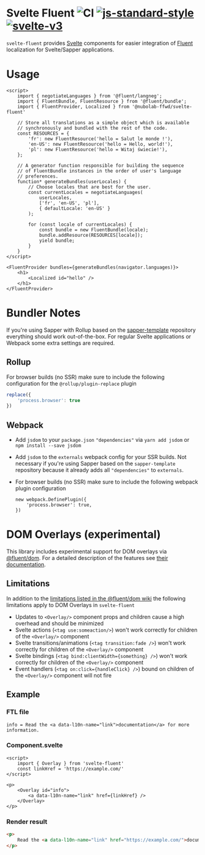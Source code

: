 # Svelte Fluent ![CI](https://github.com/nubolab-ffwd/svelte-fluent/workflows/CI/badge.svg) [![js-standard-style](https://img.shields.io/badge/code%20style-standard-brightgreen.svg)](http://standardjs.com) [![svelte-v3](https://img.shields.io/badge/svelte-v3-blueviolet.svg)](https://svelte.dev)

`svelte-fluent` provides [Svelte](https://svelte.dev/) components for easier
integration of [Fluent](https://projectfluent.org/) localization for Svelte/Sapper
applications.

# Usage

```svelte
<script>
    import { negotiateLanguages } from '@fluent/langneg';
    import { FluentBundle, FluentResource } from '@fluent/bundle';
    import { FluentProvider, Localized } from '@nubolab-ffwd/svelte-fluent'

    // Store all translations as a simple object which is available
    // synchronously and bundled with the rest of the code.
    const RESOURCES = {
        'fr': new FluentResource('hello = Salut le monde !'),
        'en-US': new FluentResource('hello = Hello, world!'),
        'pl': new FluentResource('hello = Witaj świecie!'),
    };

    // A generator function responsible for building the sequence
    // of FluentBundle instances in the order of user's language
    // preferences.
    function* generateBundles(userLocales) {
        // Choose locales that are best for the user.
        const currentLocales = negotiateLanguages(
            userLocales,
            ['fr', 'en-US', 'pl'],
            { defaultLocale: 'en-US' }
        );

        for (const locale of currentLocales) {
            const bundle = new FluentBundle(locale);
            bundle.addResource(RESOURCES[locale]);
            yield bundle;
        }
    }
</script>

<FluentProvider bundles={generateBundles(navigator.languages)}>
    <h1>
        <Localized id="hello" />
    </h1>
</FluentProvider>
```

# Bundler Notes

If you're using Sapper with Rollup based on the [sapper-template](https://github.com/sveltejs/sapper-template) repository everything should work out-of-the-box.
For regular Svelte applications or Webpack some extra settings are required.

## Rollup


For browser builds (no SSR) make sure to include the following configuration for the `@rollup/plugin-replace` plugin

```js
replace({
    'process.browser': true
})
```

## Webpack

- Add `jsdom` to your `package.json` `"dependencies"` via `yarn add jsdom` or `npm install --save jsdom`
- Add `jsdom` to the `externals` webpack config for your SSR builds. Not necessary if you're using Sapper based on the
    `sapper-template` repository because it already adds all `"dependencies"` to `externals`.
- For browser builds (no SSR) make sure to include the following webpack plugin configuration

    ```
    new webpack.DefinePlugin({
        'process.browser': true,
    })
    ```

# DOM Overlays (experimental)

This library includes experimental support for DOM overlays via
[@fluent/dom](https://www.npmjs.com/package/@fluent/dom). For a detailed
description of the features see
[their documentation](https://github.com/projectfluent/fluent.js/wiki/DOM-Overlays).

## Limitations

In addition to the [limitations listed in the @fluent/dom wiki](https://github.com/projectfluent/fluent.js/wiki/DOM-Overlays#limitations)
the following limitations apply to DOM Overlays in `svelte-fluent`

- Updates to `<Overlay/>` component props and children cause a high overhead and should be minimized
- Svelte actions (`<tag use:someaction/>`) won't work correctly for children of the `<Overlay/>` component
- Svelte transitions/animations (`<tag transition:fade />`) won't work correctly for children of the `<Overlay/>` component
- Svelte bindings (`<tag bind:clientWidth={something} />`) won't work correctly for children of the `<Overlay/>` component
- Event handlers (`<tag on:click={handleClick} />`) bound on children of the `<Overlay/>` component will not fire

## Example

### FTL file

```
info = Read the <a data-l10n-name="link">documentation</a> for more information.
```

### Component.svelte

```svelte
<script>
    import { Overlay } from 'svelte-fluent'
    const linkHref = 'https://example.com/'
</script>

<p>
    <Overlay id="info">
        <a data-l10n-name="link" href={linkHref} />
    </Overlay>
</p>
```

### Render result

```html
<p>
    Read the <a data-l10n-name="link" href="https://example.com/">documentation</a> for more information.
</p>
```
